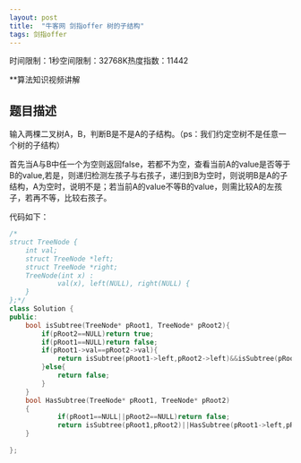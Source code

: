 ```yaml
---
layout: post
title:  "牛客网 剑指offer 树的子结构"
tags: 剑指offer
---
```

时间限制：1秒空间限制：32768K热度指数：11442

**算法知识视频讲解

## 题目描述

输入两棵二叉树A，B，判断B是不是A的子结构。（ps：我们约定空树不是任意一个树的子结构）



首先当A与B中任一个为空则返回false，若都不为空，查看当前A的value是否等于B的value,若是，则递归检测左孩子与右孩子，递归到B为空时，则说明B是A的子结构，A为空时，说明不是；若当前A的value不等B的value，则需比较A的左孩子，若再不等，比较右孩子。

代码如下：

```c++
/*
struct TreeNode {
	int val;
	struct TreeNode *left;
	struct TreeNode *right;
	TreeNode(int x) :
			val(x), left(NULL), right(NULL) {
	}
};*/
class Solution {
public:
    bool isSubtree(TreeNode* pRoot1, TreeNode* pRoot2){
        if(pRoot2==NULL)return true;
        if(pRoot1==NULL)return false;
        if(pRoot1->val==pRoot2->val){
            return isSubtree(pRoot1->left,pRoot2->left)&&isSubtree(pRoot1->right,pRoot2->right);
        }else{
            return false;
        }
    }
    bool HasSubtree(TreeNode* pRoot1, TreeNode* pRoot2)
    {
			if(pRoot1==NULL||pRoot2==NULL)return false;
        	return isSubtree(pRoot1,pRoot2)||HasSubtree(pRoot1->left,pRoot2)||HasSubtree(pRoot1->right,pRoot2);
    }
  	
};
```

